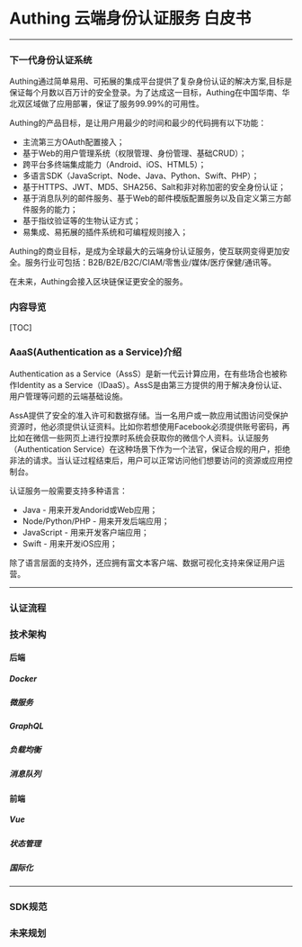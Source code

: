 # Authing 云端身份认证服务 白皮书

----------

### 下一代身份认证系统

Authing通过简单易用、可拓展的集成平台提供了复杂身份认证的解决方案,目标是保证每个月数以百万计的安全登录。为了达成这一目标，Authing在中国华南、华北双区域做了应用部署，保证了服务99.99%的可用性。

Authing的产品目标，是让用户用最少的时间和最少的代码拥有以下功能：
* 主流第三方OAuth配置接入；
* 基于Web的用户管理系统（权限管理、身份管理、基础CRUD）；
* 跨平台多终端集成能力（Android、iOS、HTML5）；
* 多语言SDK（JavaScript、Node、Java、Python、Swift、PHP）；
* 基于HTTPS、JWT、MD5、SHA256、Salt和非对称加密的安全身份认证；
* 基于消息队列的邮件服务、基于Web的邮件模版配置服务以及自定义第三方邮件服务的能力；
* 基于指纹验证等的生物认证方式；
* 易集成、易拓展的插件系统和可编程规则接入；

Authing的商业目标，是成为全球最大的云端身份认证服务，使互联网变得更加安全。服务行业可包括：B2B/B2E/B2C/CIAM/零售业/媒体/医疗保健/通讯等。

在未来，Authing会接入区块链保证更安全的服务。

### 内容导览

[TOC]

### AaaS(Authentication as a Service)介绍

Authentication as a Service（AssS）是新一代云计算应用，在有些场合也被称作Identity as a Service（IDaaS）。AssS是由第三方提供的用于解决身份认证、用户管理等问题的云端基础设施。

AssA提供了安全的准入许可和数据存储。当一名用户或一款应用试图访问受保护资源时，他必须提供认证资料。比如你若想使用Facebook必须提供账号密码，再比如在微信一些网页上进行投票时系统会获取你的微信个人资料。认证服务（Authentication Service）在这种场景下作为一个法官，保证合规的用户，拒绝非法的请求。当认证过程结束后，用户可以正常访问他们想要访问的资源或应用控制台。

认证服务一般需要支持多种语言：
* Java - 用来开发Andorid或Web应用；
* Node/Python/PHP - 用来开发后端应用；
* JavaScript - 用来开发客户端应用；
* Swift - 用来开发iOS应用；

除了语言层面的支持外，还应拥有富文本客户端、数据可视化支持来保证用户运营。

----------

### 认证流程


### 技术架构

#### 后端

##### Docker

##### 微服务

##### GraphQL

##### 负载均衡

##### 消息队列

#### 前端

##### Vue

##### 状态管理

##### 国际化

----------

### SDK规范

### 未来规划
